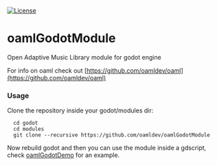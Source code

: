 [![License](http://img.shields.io/:license-mit-blue.svg)](http://doge.mit-license.org)

# oamlGodotModule
Open Adaptive Music Library module for godot engine

For info on oaml check out [https://github.com/oamldev/oaml](https://github.com/oamldev/oaml)


### Usage

Clone the repository inside your godot/modules dir:

```
  cd godot
  cd modules
  git clone --recursive https://github.com/oamldev/oamlGodotModule
```

Now rebuild godot and then you can use the module inside a gdscript, check [oamlGodotDemo](https://github.com/oamldev/oamlGodotDemo) for an example.
